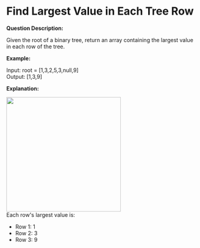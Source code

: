 # Find Largest Value in Each Tree Row

**Question Description:**

Given the root of a binary tree, return an array containing the largest value in each row of the tree.

**Example:**

Input: root = [1,3,2,5,3,null,9] <br>
Output: [1,3,9]

**Explanation:**

<img src = "https://assets.leetcode.com/uploads/2020/08/21/largest_e1.jpg" width = "300">
<br>
Each row's largest value is:

- Row 1: 1
- Row 2: 3
- Row 3: 9